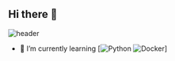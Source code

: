 ## Hi there 👋
![header](https://capsule-render.vercel.app/api?type=wave&color=A3DCBE&height=300&section=header&text=HI%20there&fontSize=90)

- 🌱 I’m currently learning  [![Python](https://img.shields.io/badge/Python-3776AB?style=flat-square&logo=Python&logoColor=white) ![Docker](https://img.shields.io/badge/Docker-2496ED?style=flat-square&logo=Docker&logoColor=white)] 
<!--
**limhaeun/limhaeun** is a ✨ _special_ ✨ repository because its `README.md` (this file) appears on your GitHub profile.

Here are some ideas to get you started:

- 🔭 I’m currently working on ...
- 🌱 I’m currently learning ![Python](https://img.shields.io/badge/ Python-3776AB?style=flat-square&logo=Python&logoColor=white)

- 👯 I’m looking to collaborate on ...
- 🤔 I’m looking for help with ...
- 💬 Ask me about ...
- 📫 How to reach me: ...
- 😄 Pronouns: ...
- ⚡ Fun fact: ...
-->
